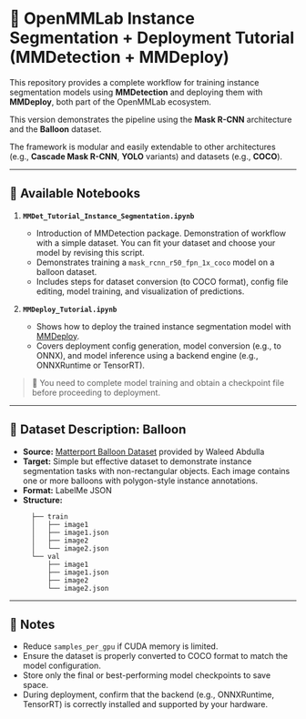 # 🧠 OpenMMLab Instance Segmentation + Deployment Tutorial (MMDetection + MMDeploy)

This repository provides a complete workflow for training instance segmentation models using **MMDetection** and deploying them with **MMDeploy**, both part of the OpenMMLab ecosystem.

This version demonstrates the pipeline using the **Mask R-CNN** architecture and the **Balloon** dataset.

The framework is modular and easily extendable to other architectures (e.g., **Cascade Mask R-CNN**, **YOLO** variants) and datasets (e.g., **COCO**).

---

## 📘 Available Notebooks

1. **`MMDet_Tutorial_Instance_Segmentation.ipynb`**
   - Introduction of MMDetection package. Demonstration of workflow with a simple dataset. You can fit your dataset and choose your model by revising this script.  
   - Demonstrates training a `mask_rcnn_r50_fpn_1x_coco` model on a balloon dataset.
   - Includes steps for dataset conversion (to COCO format), config file editing, model training, and visualization of predictions.

2. **`MMDeploy_Tutorial.ipynb`**  
   - Shows how to deploy the trained instance segmentation model with [MMDeploy](https://github.com/open-mmlab/mmdeploy).
   - Covers deployment config generation, model conversion (e.g., to ONNX), and model inference using a backend engine (e.g., ONNXRuntime or TensorRT).

> 📝 You need to complete model training and obtain a checkpoint file before proceeding to deployment.

---

## 🎈 Dataset Description: Balloon
- **Source:** [Matterport Balloon Dataset](https://github.com/matterport/Mask_RCNN/tree/master/samples/balloon) provided by Waleed Abdulla
- **Target:** Simple but effective dataset to demonstrate instance segmentation tasks with non-rectangular objects. Each image contains one or more balloons with polygon-style instance annotations.
- **Format:**  LabelMe JSON  
- **Structure:** 
  ```
    ├── train
    │   ├── image1
    │   ├── image1.json
    │   ├── image2
    │   └── image2.json
    └── val
        ├── image1
        ├── image1.json
        ├── image2
        └── image2.json
  ```

---

## 📌 Notes

- Reduce `samples_per_gpu` if CUDA memory is limited.
- Ensure the dataset is properly converted to COCO format to match the model configuration.
- Store only the final or best-performing model checkpoints to save space.
- During deployment, confirm that the backend (e.g., ONNXRuntime, TensorRT) is correctly installed and supported by your hardware.
